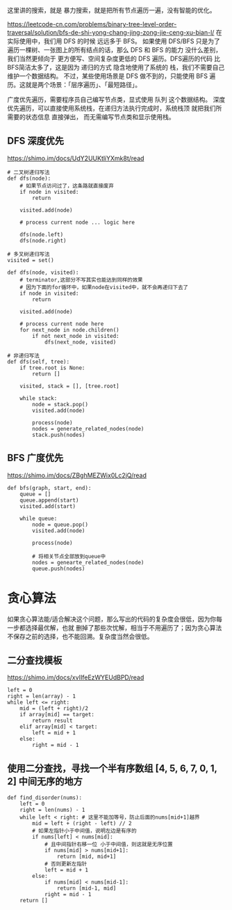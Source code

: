 这里讲的搜索，就是 暴力搜索，就是把所有节点遍历一遍，没有智能的优化。

https://leetcode-cn.com/problems/binary-tree-level-order-traversal/solution/bfs-de-shi-yong-chang-jing-zong-jie-ceng-xu-bian-l/
在实际使用中，我们用 DFS 的时候 远远多于 BFS。
如果使用 DFS/BFS 只是为了遍历一棵树、一张图上的所有结点的话，那么 DFS 和 BFS 的能力 没什么差别，我们当然更倾向于 更方便写、空间复杂度更低的 DFS 遍历。DFS遍历的代码 比BFS简洁太多了，这是因为 递归的方式 隐含地使用了系统的 栈，我们不需要自己维护一个数据结构。
不过，某些使用场景是 DFS 做不到的，只能使用 BFS 遍历。这就是两个场景：「层序遍历」、「最短路径」。

广度优先遍历，需要程序员自己编写节点类，显式使用 队列 这个数据结构。
深度优先遍历，可以直接使用系统栈，在递归方法执行完成时，系统栈顶 就把我们所需要的状态信息 直接弹出，
而无需编写节点类和显示使用栈。


## DFS 深度优先

https://shimo.im/docs/UdY2UUKtliYXmk8t/read

``` 
# 二叉树递归写法
def dfs(node):
    # 如果节点访问过了，这条路就直接废弃
    if node in visited:
        return

    visited.add(node)

    # process current node ... logic here

    dfs(node.left)
    dfs(node.right)
```

```
# 多叉树递归写法
visited = set()

def dfs(node, visited):
    # terminator,这部分不写其实也能达到同样的效果
    # 因为下面的for循环中，如果node在visited中，就不会再递归下去了
    if node in visited:
        return

    visited.add(node)

    # process current node here
    for next_node in node.children()
        if not next_node in visited:
            dfs(next_node, visited)
```

```
# 非递归写法
def dfs(self, tree):
    if tree.root is None:
        return []
    
    visited, stack = [], [tree.root]

    while stack:
        node = stack.pop()
        visited.add(node)

        process(node)
        nodes = generate_related_nodes(node)
        stack.push(nodes)
```


## BFS 广度优先

https://shimo.im/docs/ZBghMEZWix0Lc2jQ/read

```
def bfs(graph, start, end):
    queue = []
    queue.append(start)
    visited.add(start)

    while queue:
        node = queue.pop()
        visited.add(node)

        process(node)
        
        # 将相关节点全部放到queue中
        nodes = genearte_related_nodes(node)
        queue.push(nodes)
```


# 贪心算法

如果贪心算法能/适合解决这个问题，那么写出的代码的复杂度会很低，因为你每一步都选择最优解，也就
删掉了那些次忧解，相当于不用遍历了；因为贪心算法不保存之前的选择，也不能回溯。复杂度当然会很低。


## 二分查找模板

https://shimo.im/docs/xvIIfeEzWYEUdBPD/read

```
left = 0
right = len(array) - 1
while left <= right:
    mid = (left + right)/2
    if array[mid] == target:
        return result
    elif array[mid] < target:
        left = mid + 1
    else:
        right = mid - 1
```


## 使用二分查找，寻找一个半有序数组 [4, 5, 6, 7, 0, 1, 2] 中间无序的地方

```
def find_disorder(nums):
    left = 0
    right = len(nums) - 1
    while left < right: # 这里不能加等号，防止后面的nums[mid+1]越界
        mid = left + (right - left) // 2
        # 如果左指针小于中间值，说明左边是有序的
        if nums[left] < nums[mid]:
            # 且中间指针右移一位 小于中间值，则这就是无序位置
            if nums[mid] > nums[mid+1]:
                return [mid, mid+1]
            # 否则更新左指针
            left = mid + 1
        else:
            if nums[mid] < nums[mid-1]:
                return [mid-1, mid]
            right = mid - 1
    return []
```
